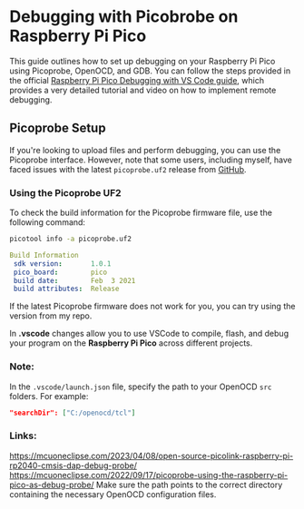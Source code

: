 # Debugging with Picobrobe on Raspberry Pi Pico

This guide outlines how to set up debugging on your Raspberry Pi Pico using Picoprobe, OpenOCD, and GDB. You can follow the steps provided in the official [Raspberry Pi Pico Debugging with VS Code guide](https://www.digikey.com/en/maker/projects/raspberry-pi-pico-and-rp2040-cc-part-2-debugging-with-vs-code/470abc7efb07432b82c95f6f67f184c0), which provides a very detailed tutorial and video on how to implement remote debugging.

## Picoprobe Setup

If you're looking to upload files and perform debugging, you can use the Picoprobe interface. However, note that some users, including myself, have faced issues with the latest `picoprobe.uf2` release from [GitHub](https://github.com/raspberrypi/debugprobe/releases).

### Using the Picoprobe UF2

To check the build information for the Picoprobe firmware file, use the following command:
```bash
picotool info -a picoprobe.uf2
```
```yaml
Build Information
 sdk version:       1.0.1
 pico_board:        pico
 build date:        Feb  3 2021
 build attributes:  Release
```
If the latest Picoprobe firmware does not work for you, you can try using the version from my repo.

In **.vscode** changes allow you to use VSCode to compile, flash, and debug your program on the **Raspberry Pi Pico** across different projects.

### Note:
In the `.vscode/launch.json` file, specify the path to your OpenOCD `src` folders. For example:

```json
"searchDir": ["C:/openocd/tcl"]
```

### Links:
https://mcuoneclipse.com/2023/04/08/open-source-picolink-raspberry-pi-rp2040-cmsis-dap-debug-probe/
https://mcuoneclipse.com/2022/09/17/picoprobe-using-the-raspberry-pi-pico-as-debug-probe/
Make sure the path points to the correct directory containing the necessary OpenOCD configuration files.

